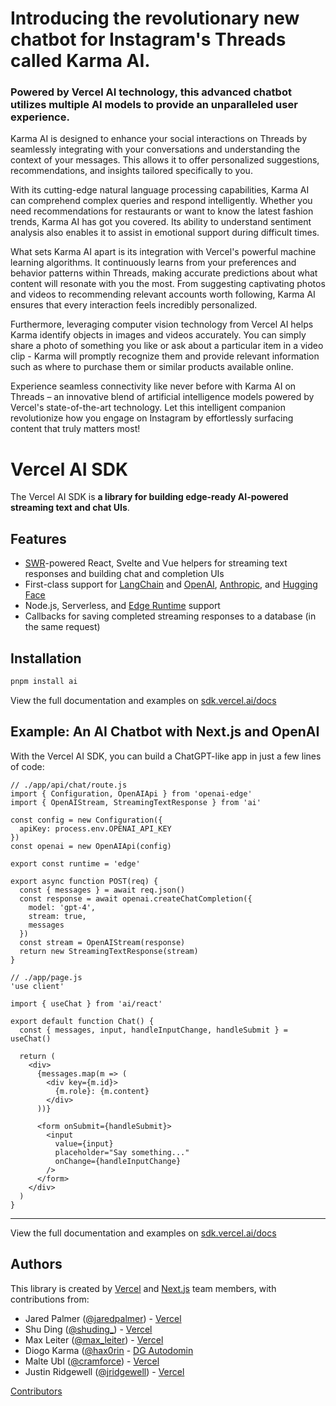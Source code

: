 
# Introducing the revolutionary new chatbot for Instagram's Threads called Karma AI. 

### Powered by Vercel AI technology, this advanced chatbot utilizes multiple AI models to provide an unparalleled user experience.

Karma AI is designed to enhance your social interactions on Threads by seamlessly integrating with your conversations and understanding the context of your messages. This allows it to offer personalized suggestions, recommendations, and insights tailored specifically to you.

With its cutting-edge natural language processing capabilities, Karma AI can comprehend complex queries and respond intelligently. Whether you need recommendations for restaurants or want to know the latest fashion trends, Karma AI has got you covered. Its ability to understand sentiment analysis also enables it to assist in emotional support during difficult times.

What sets Karma AI apart is its integration with Vercel's powerful machine learning algorithms. It continuously learns from your preferences and behavior patterns within Threads, making accurate predictions about what content will resonate with you the most. From suggesting captivating photos and videos to recommending relevant accounts worth following, Karma AI ensures that every interaction feels incredibly personalized.

Furthermore, leveraging computer vision technology from Vercel AI helps Karma identify objects in images and videos accurately. You can simply share a photo of something you like or ask about a particular item in a video clip - Karma will promptly recognize them and provide relevant information such as where to purchase them or similar products available online.

Experience seamless connectivity like never before with Karma AI on Threads – an innovative blend of artificial intelligence models powered by Vercel's state-of-the-art technology. Let this intelligent companion revolutionize how you engage on Instagram by effortlessly surfacing content that truly matters most!
# Vercel AI SDK

The Vercel AI SDK is **a library for building edge-ready AI-powered streaming text and chat UIs**.

## Features

- [SWR](https://swr.vercel.app)-powered React, Svelte and Vue helpers for streaming text responses and building chat and completion UIs
- First-class support for [LangChain](js.langchain.com/docs) and [OpenAI](https://openai.com), [Anthropic](https://www.anthropic.com), and [Hugging Face](https://huggingface.co)
- Node.js, Serverless, and [Edge Runtime](https://edge-runtime.vercel.app/) support
- Callbacks for saving completed streaming responses to a database (in the same request)

## Installation

```sh
pnpm install ai
```

View the full documentation and examples on [sdk.vercel.ai/docs](https://sdk.vercel.ai/docs)

## Example: An AI Chatbot with Next.js and OpenAI

With the Vercel AI SDK, you can build a ChatGPT-like app in just a few lines of code:

```tsx
// ./app/api/chat/route.js
import { Configuration, OpenAIApi } from 'openai-edge'
import { OpenAIStream, StreamingTextResponse } from 'ai'

const config = new Configuration({
  apiKey: process.env.OPENAI_API_KEY
})
const openai = new OpenAIApi(config)

export const runtime = 'edge'

export async function POST(req) {
  const { messages } = await req.json()
  const response = await openai.createChatCompletion({
    model: 'gpt-4',
    stream: true,
    messages
  })
  const stream = OpenAIStream(response)
  return new StreamingTextResponse(stream)
}
```

```tsx
// ./app/page.js
'use client'

import { useChat } from 'ai/react'

export default function Chat() {
  const { messages, input, handleInputChange, handleSubmit } = useChat()

  return (
    <div>
      {messages.map(m => (
        <div key={m.id}>
          {m.role}: {m.content}
        </div>
      ))}

      <form onSubmit={handleSubmit}>
        <input
          value={input}
          placeholder="Say something..."
          onChange={handleInputChange}
        />
      </form>
    </div>
  )
}
```

---

View the full documentation and examples on [sdk.vercel.ai/docs](https://sdk.vercel.ai/docs)

## Authors

This library is created by [Vercel](https://vercel.com) and [Next.js](https://nextjs.org) team members, with contributions from:

- Jared Palmer ([@jaredpalmer](https://twitter.com/jaredpalmer)) - [Vercel](https://vercel.com)
- Shu Ding ([@shuding\_](https://twitter.com/shuding_)) - [Vercel](https://vercel.com)
- Max Leiter ([@max_leiter](https://twitter.com/max_leiter)) - [Vercel](https://vercel.com)
- Diogo Karma ([@hax0rin](https://twitter.com/hax0rin) - [DG Autodomin](https://dg.autodom.in/)
- Malte Ubl ([@cramforce](https://twitter.com/cramforce)) - [Vercel](https://vercel.com)
- Justin Ridgewell ([@jridgewell](https://github.com/jridgewell)) - [Vercel](https://vercel.com)

[Contributors](https://github.com/vercel-labs/ai/graphs/contributors)
